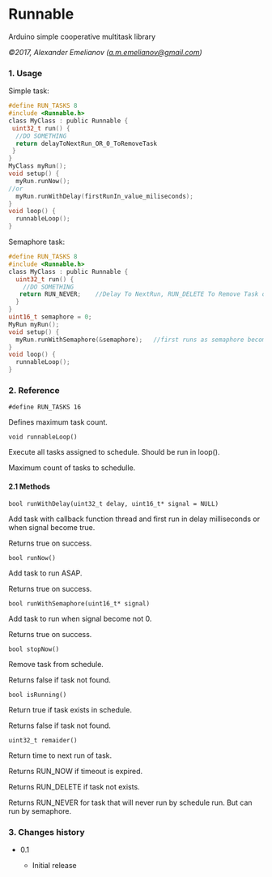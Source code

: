 # Runnable

Arduino simple cooperative multitask library

*&copy;2017, Alexander Emelianov (a.m.emelianov@gmail.com)*

### 1. Usage

Simple task:

```c
#define RUN_TASKS 8
#include <Runnable.h>
class MyClass : public Runnable {
 uint32_t run() {
  //DO SOMETHING
  return delayToNextRun_OR_0_ToRemoveTask
 }
}
MyClass myRun();
void setup() {
  myRun.runNow();
//or
  myRun.runWithDelay(firstRunIn_value_miliseconds);
}
void loop() {
  runnableLoop();
}
```

Semaphore task:

```c
#define RUN_TASKS 8
#include <Runnable.h>
class MyClass : public Runnable {
  uint32_t run() {
    //DO SOMETHING
   return RUN_NEVER;	//Delay To NextRun, RUN_DELETE To Remove Task or RUN_NEVER to run on semaphore
  }
}
uint16_t semaphore = 0;
MyRun myRun();
void setup() {
  myRun.runWithSemaphore(&semaphore);	//first runs as semaphore become non-zerro
}
void loop() {
  runnableLoop();
}
```

### 2. Reference
`#define RUN_TASKS 16`

Defines maximum task count.

`void runnableLoop()`

Execute all tasks assigned to schedule. Should be run in loop().

Maximum count of tasks to schedulle.

#### 2.1 Methods

`bool runWithDelay(uint32_t delay, uint16_t* signal = NULL)`

Add task with callback function thread and first run in delay milliseconds or when signal become true.

Returns true on success.

`bool runNow()`

Add task to run ASAP.

Returns true on success.

`bool runWithSemaphore(uint16_t* signal)`

Add task to run when signal become not 0.

Returns true on success.

`bool stopNow()`

Remove task from schedule.

Returns false if task not found.

`bool isRunning()`

Return true if task exists in schedule.

Returns false if task not found.

`uint32_t remaider()`

Return time to next run of task.

Returns RUN_NOW  if timeout is expired.

Returns RUN_DELETE if task not exists.

Returns RUN_NEVER for task that will never run by schedule run. But can run by semaphore.

### 3. Changes history
* 0.1

  * Initial release
